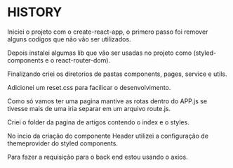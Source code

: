 # HISTORY

Iniciei o projeto com o create-react-app, o primero passo foi remover alguns codigos que não vão ser utilizados.

Depois instalei algumas lib que vão ser usadas no projeto como (styled-components e o react-router-dom).

Finalizando criei os diretorios de pastas components, pages, service e utils.

Adicionei um reset.css para facilicar o desenvolvimento. 

Como só vamos ter uma pagina mantive as rotas dentro do APP.js se tivesse mais de uma iria separar em um arquivo route.js.

Criei o folder da pagina de artigos contendo o index e o styles.

No incio da criação do componente Header utilizei a configuração de themeprovider do styled components.

Para fazer a requisição para o back end estou usando o axios.



